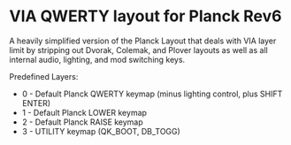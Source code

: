 # VIA QWERTY layout for Planck Rev6
A heavily simplified version of the Planck Layout that deals with VIA layer limit by stripping out Dvorak, Colemak, and Plover layouts as well as all internal audio, lighting, and mod switching keys.

Predefined Layers:
- 0 - Default Planck QWERTY keymap (minus lighting control, plus SHIFT ENTER)
- 1 - Default Planck LOWER keymap
- 2 - Default Planck RAISE keymap
- 3 - UTILITY keymap (QK_BOOT, DB_TOGG)
